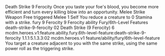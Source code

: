 <ability>
  <name>Death Strike</name>
  <cost>9 Ferocity</cost>
  <flavor>Once you taste your foe&apos;s blood, you become more efficient and turn every killing blow into an opportunity.</flavor>
  <keywords>
    <keyword>Melee</keyword>
    <keyword>Strike</keyword>
    <keyword>Weapon</keyword>
  </keywords>
  <type>Free triggered</type>
  <distance>Melee 1</distance>
  <target>Self</target>
  <trigger>You reduce a creature to 0 Stamina with a strike.</trigger>
  <metadata>
    <class>fury</class>
    <cost>9 Ferocity</cost>
    <cost_amount>9</cost_amount>
    <cost_resource>Ferocity</cost_resource>
    <feature_type>ability</feature_type>
    <file_dpath>Fury/6th-Level Features</file_dpath>
    <item_id>death-strike-9-ferocity</item_id>
    <item_index>02</item_index>
    <item_name>Death Strike (9 Ferocity)</item_name>
    <level>6</level>
    <scc>mcdm.heroes.v1:feature.ability.fury.6th-level-feature:death-strike-9-ferocity</scc>
    <scdc>1.1.1:5.1.3.3:02</scdc>
    <source>mcdm.heroes.v1</source>
    <type>feature/ability/fury/6th-level-feature</type>
  </metadata>
  <effects>
    <effect type="mundane">You target a creature adjacent to you with the same strike, using the same power roll as the triggering strike.</effect>
  </effects>
</ability>

